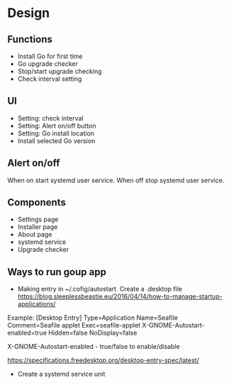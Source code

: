 # Design

## Functions
* Install Go for first time
* Go upgrade checker
* Stop/start upgrade checking
* Check interval setting

## UI
* Setting: check interval
* Setting: Alert on/off button
* Setting: Go install location
* Install selected Go version

## Alert on/off
When on start systemd user service. When off stop systemd user service.

## Components
* Settings page
* Installer page
* About page
* systemd service
* Upgrade checker

## Ways to run goup app
* Making entry in ~/.cofig/autostart. Create a .desktop file
https://blog.sleeplessbeastie.eu/2016/04/14/how-to-manage-startup-applications/

Example:
[Desktop Entry]
Type=Application
Name=Seafile
Comment=Seafile applet
Exec=seafile-applet
X-GNOME-Autostart-enabled=true
Hidden=false
NoDisplay=false

X-GNOME-Autostart-enabled - true/false to enable/disable

https://specifications.freedesktop.org/desktop-entry-spec/latest/

* Create a systemd service unit


